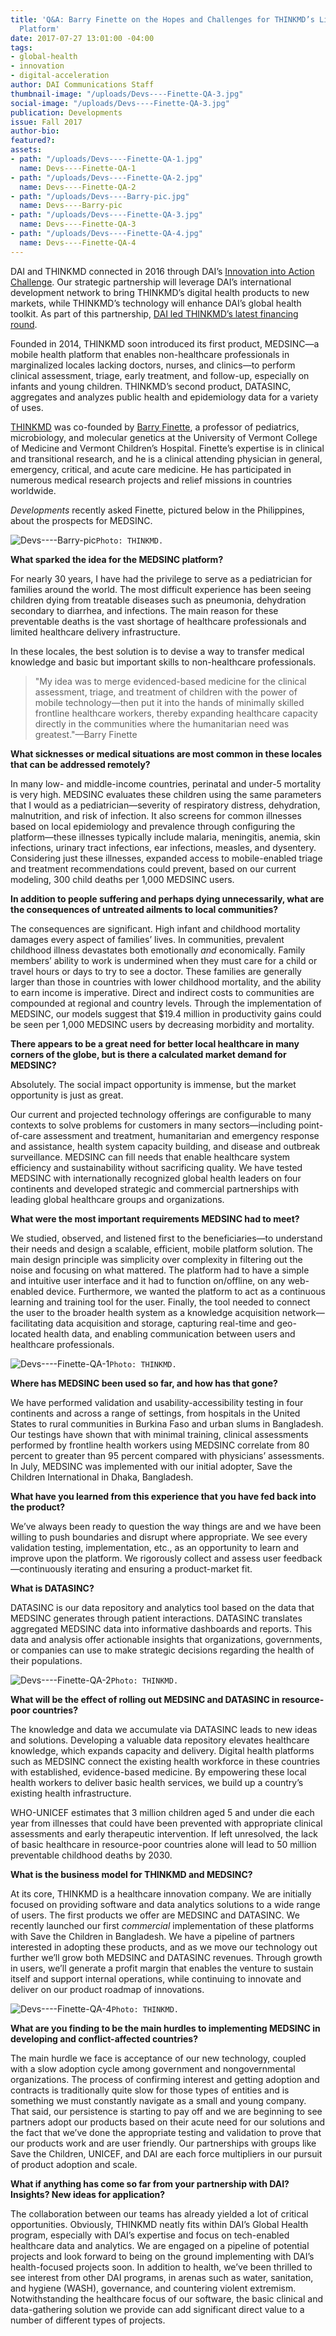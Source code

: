 ```yaml
---
title: 'Q&A: Barry Finette on the Hopes and Challenges for THINKMD’s Life-Saving mHealth
  Platform'
date: 2017-07-27 13:01:00 -04:00
tags:
- global-health
- innovation
- digital-acceleration
author: DAI Communications Staff
thumbnail-image: "/uploads/Devs----Finette-QA-3.jpg"
social-image: "/uploads/Devs----Finette-QA-3.jpg"
publication: Developments
issue: Fall 2017
author-bio: 
featured?: 
assets:
- path: "/uploads/Devs----Finette-QA-1.jpg"
  name: Devs----Finette-QA-1
- path: "/uploads/Devs----Finette-QA-2.jpg"
  name: Devs----Finette-QA-2
- path: "/uploads/Devs----Barry-pic.jpg"
  name: Devs----Barry-pic
- path: "/uploads/Devs----Finette-QA-3.jpg"
  name: Devs----Finette-QA-3
- path: "/uploads/Devs----Finette-QA-4.jpg"
  name: Devs----Finette-QA-4
---
```


DAI and THINKMD connected in 2016 through DAI’s [Innovation into Action Challenge](https://www.dai.com/news/innovation-action-challenge-winners-begin-implement-their-solutions-field). Our strategic partnership will leverage DAI’s international development network to bring THINKMD’s digital health products to new markets, while THINKMD’s technology will enhance DAI’s global health toolkit. As part of this partnership, [DAI led THINKMD’s latest financing round](https://www.dai.com/news/dai-invests-in-thinkmds-clinical-assessment-technology).

Founded in 2014, THINKMD soon introduced its first product, MEDSINC—a mobile health platform that enables non-healthcare professionals in marginalized locales lacking doctors, nurses, and clinics—to perform clinical assessment, triage, early treatment, and follow-up, especially on infants and young children. THINKMD’s second product, DATASINC, aggregates and analyzes public health and epidemiology data for a variety of uses.




[THINKMD](http://www.thinkmd.org/) was co-founded by [Barry Finette](http://www.thinkmd.org/barry-finette/), a professor of pediatrics, microbiology, and molecular genetics at the University of Vermont College of Medicine and Vermont Children’s Hospital. Finette’s expertise is in clinical and transitional research, and he is a clinical attending physician in general, emergency, critical, and acute care medicine. He has participated in numerous medical research projects and relief missions in countries worldwide. 

*Developments* recently asked Finette, pictured below in the Philippines, about the prospects for MEDSINC. 

![Devs----Barry-pic](/uploads/Devs----Barry-pic.jpg)`Photo: THINKMD.` 

**What sparked the idea for the MEDSINC platform?** 

For nearly 30 years, I have had the privilege to serve as a pediatrician for families around the world. The most difficult experience has been seeing children dying from treatable diseases such as pneumonia, dehydration secondary to diarrhea, and infections. The main reason for these preventable deaths is the vast shortage of healthcare professionals and limited healthcare delivery infrastructure.

In these locales, the best solution is to devise a way to transfer medical knowledge and basic but important skills to non-healthcare professionals.

> "My idea was to merge evidenced-based medicine for the clinical assessment, triage, and treatment of children with the power of mobile technology—then put it into the hands of minimally skilled frontline healthcare workers, thereby expanding healthcare capacity directly in the communities where the humanitarian need was greatest."—Barry Finette

**What sicknesses or medical situations are most common in these locales that can be addressed remotely?**

In many low- and middle-income countries, perinatal and under-5 mortality is very high. MEDSINC evaluates these children using the same parameters that I would as a pediatrician—severity of respiratory distress, dehydration, malnutrition, and risk of infection. It also screens for common illnesses based on local epidemiology and prevalence through configuring the platform—these illnesses typically include malaria, meningitis, anemia, skin infections, urinary tract infections, ear infections, measles, and dysentery. Considering just these illnesses, expanded access to mobile-enabled triage and treatment recommendations could prevent, based on our current modeling, 300 child deaths per 1,000 MEDSINC users. 

**In addition to people suffering and perhaps dying unnecessarily, what are the consequences of untreated ailments to local communities?** 

The consequences are significant. High infant and childhood mortality damages every aspect of families’ lives. In communities, prevalent childhood illness devastates both emotionally *and* economically. Family members’ ability to work is undermined when they must care for a child or travel hours or days to try to see a doctor. These families are generally larger than those in countries with lower childhood mortality, and the ability to earn income is imperative. Direct and indirect costs to communities are compounded at regional and country levels. Through the implementation of MEDSINC, our models suggest that $19.4 million in productivity gains could be seen per 1,000 MEDSINC users by decreasing morbidity and mortality.

**There appears to be a great need for better local healthcare in many corners of the globe, but is there a calculated market demand for MEDSINC?**

Absolutely. The social impact opportunity is immense, but the market opportunity is just as great.

Our current and projected technology offerings are configurable to many contexts to solve problems for customers in many sectors—including point-of-care assessment and treatment, humanitarian and emergency response and assistance, health system capacity building, and disease and outbreak surveillance. MEDSINC can fill needs that enable healthcare system efficiency and sustainability without sacrificing quality. We have tested MEDSINC with internationally recognized global health leaders on four continents and developed strategic and commercial partnerships with leading global healthcare groups and organizations.

**What were the most important requirements MEDSINC had to meet?**

We studied, observed, and listened first to the beneficiaries—to understand their needs and design a scalable, efficient, mobile platform solution. The main design principle was simplicity over complexity in filtering out the noise and focusing on what mattered. The platform had to have a simple and intuitive user interface and it had to function on/offline, on any web-enabled device. Furthermore, we wanted the platform to act as a continuous learning and training tool for the user. Finally, the tool needed to connect the user to the broader health system as a knowledge acquisition network—facilitating data acquisition and storage, capturing real-time and geo-located health data, and enabling communication between users and healthcare professionals.

![Devs----Finette-QA-1](/uploads/Devs----Finette-QA-1.jpg)`Photo: THINKMD.`

**Where has MEDSINC been used so far, and how has that gone?**

We have performed validation and usability-accessibility testing in four continents and across a range of settings, from hospitals in the United States to rural communities in Burkina Faso and urban slums in Bangladesh. Our testings have shown that with minimal training, clinical assessments performed by frontline health workers using MEDSINC correlate from 80 percent to greater than 95 percent compared with physicians’ assessments. In July, MEDSINC was implemented with our initial adopter, Save the Children International in Dhaka, Bangladesh.

**What have you learned from this experience that you have fed back into the product?**

We’ve always been ready to question the way things are and we have been willing to push boundaries and disrupt where appropriate. We see every validation testing, implementation, etc., as an opportunity to learn and improve upon the platform. We rigorously collect and assess user feedback—continuously iterating and ensuring a product-market fit. 

**What is DATASINC?**

DATASINC is our data repository and analytics tool based on the data that MEDSINC generates through patient interactions. DATASINC translates aggregated MEDSINC data into informative dashboards and reports. This data and analysis offer actionable insights that organizations, governments, or companies can use to make strategic decisions regarding the health of their populations.

![Devs----Finette-QA-2](/uploads/Devs----Finette-QA-2.jpg)`Photo: THINKMD.`

**What will be the effect of rolling out MEDSINC and DATASINC in resource-poor countries?**

The knowledge and data we accumulate via DATASINC leads to new ideas and solutions. Developing a valuable data repository elevates healthcare knowledge, which expands capacity and delivery. Digital health platforms such as MEDSINC connect the existing health workforce in these countries with established, evidence-based medicine. By empowering these local health workers to deliver basic health services, we build up a country’s existing health infrastructure.

<aside><p>WHO-UNICEF estimates that 3 million children aged 5 and under die each year from illnesses that could have been prevented with appropriate clinical assessments and early therapeutic intervention. If left unresolved, the lack of basic healthcare in resource-poor countries alone will lead to 50 million preventable childhood deaths by 2030.</p></aside>

**What is the business model for THINKMD and MEDSINC?** 

At its core, THINKMD is a healthcare innovation company. We are initially focused on providing software and data analytics solutions to a wide range of users. The first products we offer are MEDSINC and DATASINC. We recently launched our first *commercial* implementation of these platforms with Save the Children in Bangladesh. We have a pipeline of partners interested in adopting these products, and as we move our technology out further we’ll grow both MEDSINC and DATASINC revenues. Through growth in users, we’ll generate a profit margin that enables the venture to sustain itself and support internal operations, while continuing to innovate and deliver on our product roadmap of innovations.

![Devs----Finette-QA-4](/uploads/Devs----Finette-QA-4.jpg)`Photo: THINKMD.` 

**What are you finding to be the main hurdles to implementing MEDSINC in developing and conflict-affected countries?**

The main hurdle we face is acceptance of our new technology, coupled with a slow adoption cycle among government and nongovernmental organizations. The process of confirming interest and getting adoption and contracts is traditionally quite slow for those types of entities and is something we must constantly navigate as a small and young company. That said, our persistence is starting to pay off and we are beginning to see partners adopt our products based on their acute need for our solutions and the fact that we’ve done the appropriate testing and validation to prove that our products work and are user friendly. Our partnerships with groups like Save the Children, UNICEF, and DAI are each force multipliers in our pursuit of product adoption and scale.

**What if anything has come so far from your partnership with DAI? Insights? New ideas for application?**

The collaboration between our teams has already yielded a lot of critical opportunities. Obviously, THINKMD neatly fits within DAI’s Global Health program, especially with DAI’s expertise and focus on tech-enabled healthcare data and analytics. We are engaged on a pipeline of potential projects and look forward to being on the ground implementing with DAI’s health-focused projects soon. In addition to health, we’ve been thrilled to see interest from other DAI programs, in arenas such as water, sanitation, and hygiene (WASH), governance, and countering violent extremism. Notwithstanding the healthcare focus of our software, the basic clinical and data-gathering solution we provide can add significant direct value to a number of different types of projects.